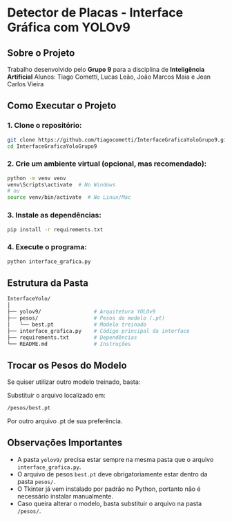 # Detector de Placas - Interface Gráfica com YOLOv9

## Sobre o Projeto

Trabalho desenvolvido pelo **Grupo 9** para a disciplina de **Inteligência Artificial**
Alunos: Tiago Cometti, Lucas Leão, João Marcos Maia e Jean Carlos Vieira

## Como Executar o Projeto

### 1. Clone o repositório:

```bash
git clone https://github.com/tiagocometti/InterfaceGraficaYoloGrupo9.git
cd InterfaceGraficaYoloGrupo9
```

### 2. Crie um ambiente virtual (opcional, mas recomendado):

```bash
python -m venv venv
venv\Scripts\activate  # No Windows
# ou
source venv/bin/activate  # No Linux/Mac
```

### 3. Instale as dependências:

```bash
pip install -r requirements.txt
```

### 4. Execute o programa:

```bash
python interface_grafica.py
```

## Estrutura da Pasta

```bash
InterfaceYolo/
│
├── yolov9/                 # Arquitetura YOLOv9
├── pesos/                  # Pesos do modelo (.pt)
│   └── best.pt             # Modelo treinado
├── interface_grafica.py    # Código principal da interface
├── requirements.txt        # Dependências
└── README.md               # Instruções
```

## Trocar os Pesos do Modelo

Se quiser utilizar outro modelo treinado, basta:

Substituir o arquivo localizado em:

```bash
/pesos/best.pt
```

Por outro arquivo .pt de sua preferência.

## Observações Importantes

- A pasta `yolov9/` precisa estar sempre na mesma pasta que o arquivo `interface_grafica.py`.
- O arquivo de pesos `best.pt` deve obrigatoriamente estar dentro da pasta `pesos/`.
- O Tkinter já vem instalado por padrão no Python, portanto não é necessário instalar manualmente.
- Caso queira alterar o modelo, basta substituir o arquivo na pasta `/pesos/`.
